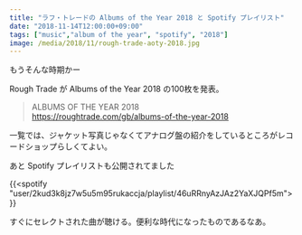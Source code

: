 ```yaml
---
title: "ラフ・トレードの Albums of the Year 2018 と Spotify プレイリスト"
date: "2018-11-14T12:00:00+09:00"
tags: ["music","album of the year", "spotify", "2018"]
image: /media/2018/11/rough-trade-aoty-2018.jpg
---
```


もうそんな時期かー

Rough Trade が Albums of the Year 2018 の100枚を発表。

> ALBUMS OF THE YEAR 2018  
> https://roughtrade.com/gb/albums-of-the-year-2018

一覧では、ジャケット写真じゃなくてアナログ盤の紹介をしているところがレコードショップらしくてよい。

あと Spotify プレイリストも公開されてました

{{<spotify "user/2kud3k8jz7w5u5m95rukaccja/playlist/46uRRnyAzJAz2YaXJQPf5m">}}

すぐにセレクトされた曲が聴ける。便利な時代になったものであるなあ。
